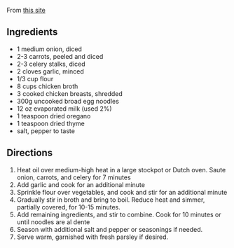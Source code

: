 From [this site](https://www.gimmesomeoven.com/skinny-creamy-chicken-noodle-soup-recipe/)

## Ingredients
- 1 medium onion, diced
- 2-3 carrots, peeled and diced
- 2-3 celery stalks, diced
- 2 cloves garlic, minced
- 1/3 cup flour
- 8 cups chicken broth
- 3 cooked chicken breasts, shredded
- 300g uncooked broad egg noodles 
- 12 oz evaporated milk (used 2%)
- 1 teaspoon dried oregano
- 1 teaspoon dried thyme
- salt, pepper to taste

## Directions
1. Heat oil over medium-high heat in a large stockpot or Dutch oven. Saute onion, carrots, and celery for 7 minutes
1. Add garlic and cook for an additional minute
1. Sprinkle flour over vegetables, and cook and stir for an additional minute
1. Gradually stir in broth and bring to boil. Reduce heat and simmer, partially covered, for 10-15 minutes.
1. Add remaining ingredients, and stir to combine. Cook for 10 minutes or until noodles are al dente
1. Season with additional salt and pepper or seasonings if needed.
1. Serve warm, garnished with fresh parsley if desired.
